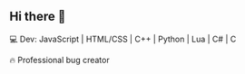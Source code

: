 ## Hi there 👋

💻 Dev: JavaScript | HTML/CSS | C++ | Python | Lua | C# | C 

🔥 Professional bug creator  
